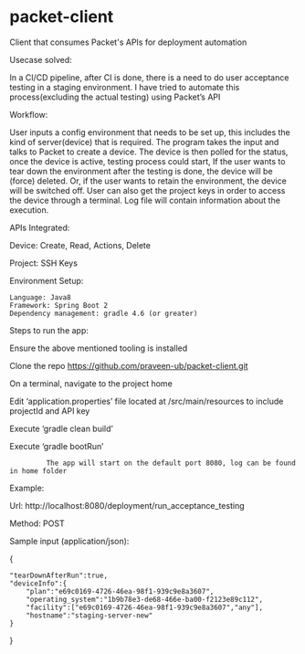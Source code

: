 # packet-client
Client that consumes Packet's APIs for deployment automation

Usecase solved:

In a CI/CD pipeline, after CI is done, there is a need to do user acceptance testing in a staging environment. I have tried to automate this process(excluding the actual testing) using Packet’s API

Workflow:

User inputs a config environment that needs to be set up, this includes the kind of server(device) that is required.
The program takes the input and talks to Packet to create a device.
The device is then polled for the status, once the device is active, testing process could start,
If the user wants to tear down the environment after the testing is done, the device will be (force) deleted. Or, if the user wants to retain the environment, the device will be switched off.
User can also get the project keys in order to access the device through a terminal.
Log file will contain information about the execution.

APIs Integrated:

Device:
 	Create, Read, Actions, Delete
  
Project:
	SSH Keys
	
Environment Setup:

	Language: Java8
	Framework: Spring Boot 2
	Dependency management: gradle 4.6 (or greater)

Steps to run the app:

Ensure the above mentioned tooling is installed

Clone the repo https://github.com/praveen-ub/packet-client.git

On a terminal, navigate to the project home

Edit ‘application.properties’ file located at /src/main/resources to include projectId and API key

Execute ‘gradle clean build’

Execute ‘gradle bootRun’

             The app will start on the default port 8080, log can be found in home folder
	     
Example:

Url: http://localhost:8080/deployment/run_acceptance_testing

Method: POST

Sample input (application/json): 

{

	"tearDownAfterRun":true,
	"deviceInfo":{
		"plan":"e69c0169-4726-46ea-98f1-939c9e8a3607",
		"operating_system":"1b9b78e3-de68-466e-ba00-f2123e89c112",
		"facility":["e69c0169-4726-46ea-98f1-939c9e8a3607","any"],
		"hostname":"staging-server-new"
	}
}

	    

